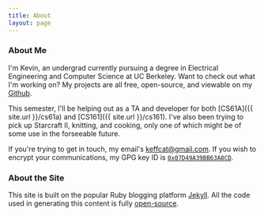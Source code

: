 ```yaml
---
title: About
layout: page
---
```


### About Me

I'm Kevin, an undergrad currently pursuing a degree in Electrical Engineering and Computer Science at UC Berkeley. Want to check out what I'm working on? My projects are all free, open-source, and viewable on my [Github](https://github.com/kvchen/).

This semester, I'll be helping out as a TA and developer for both [CS61A]({{ site.url }}/cs61a) and [CS161]({{ site.url }}/cs161). I've also been trying to pick up Starcraft II, knitting, and cooking, only one of which might be of some use in the forseeable future.

If you're trying to get in touch, my email's <a href='ma&#105;lto&#58;%&#54;&#66;ef&#102;cat&#64;&#103;%&#54;D&#97;&#105;l&#46;com'>ke&#102;fcat&#64;gmai&#108;&#46;com</a>. If you wish to encrypt your communications, my GPG key ID is [`0x07D49A39BB63A8CD`](https://pgp.mit.edu/pks/lookup?op=get&search=0x07D49A39BB63A8CD).


### About the Site

This site is built on the popular Ruby blogging platform [Jekyll](http://jekyllrb.com/). All the code used in generating this content is fully [open-source](https://github.com/kvchen/kvchen.github.io/tree/source).
